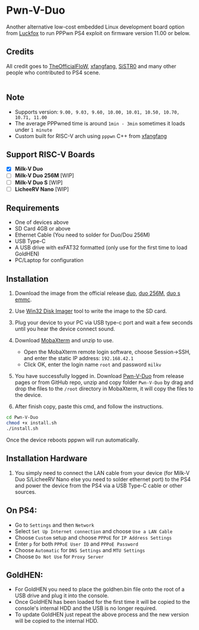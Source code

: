 # Pwn-V-Duo
Another alternative low-cost embedded Linux development board option 
from <a href=https://github.com/0x1iii1ii/PPPwn-Luckfox>Luckfox</a> to run 
PPPwn PS4 exploit on firmware version 11.00 or below.

## Credits

All credit goes to <a href=https://github.com/TheOfficialFloW>TheOfficialFloW</a>, <a href=https://github.com/xfangfang>xfangfang</a>, <a href=https://github.com/SiSTR0>SiSTR0</a> and many other people who contributed to PS4 scene.<br><br>

## Note

- Supports version: `9.00, 9.03, 9.60, 10.00, 10.01, 10.50, 10.70, 10.71, 11.00`
- The average PPPwned time is around `1min - 3min` sometimes it loads under `1 minute`
- Custom built for RISC-V arch using `pppwn` C++ from <a href=https://github.com/xfangfang/PPPwn_cpp>xfangfang</a> <be>

## Support RISC-V Boards

- [x] <b>Milk-V Duo</b><br>
- [ ] <b>Milk-V Duo 256M</b> [WIP] <br>
- [ ] <b>Milk-V Duo S</b> [WIP] <br>
- [ ] <b>LicheeRV Nano</b> [WIP] <br>

## Requirements

- One of devices above
- SD Card 4GB or above
- Ethernet Cable (You need to solder for Duo/Dou 256M)
- USB Type-C
- A USB drive with exFAT32 formatted (only use for the first time to load GoldHEN)
- PC/Laptop for configuration


## Installation

1. Download the image from the official release [duo](https://github.com/milkv-duo/duo-buildroot-sdk/releases/download/v1.1.4/arduino-milkv-duo-sd-v1.1.4.img.zip), [duo 256M](https://github.com/milkv-duo/duo-buildroot-sdk/releases/download/v1.1.4/arduino-milkv-duo256m-sd-v1.1.4.img.zip), [duo s emmc](https://github.com/milkv-duo/duo-buildroot-sdk/releases/download/v1.1.4/arduino-milkv-duos-emmc-v1.1.4.zip).

2. Use [Win32 Disk Imager](https://sourceforge.net/projects/win32diskimager/) tool to write the image to the SD card.
3. Plug your device to your PC via USB type-c port and wait a few seconds until you hear the device connect sound.
4. Download <a href=https://drive.google.com/file/d/1pLikKXgdJNWqmylq8UYwXPDGaEDfxjNG>MobaXterm</a> and unzip to use.
    - Open the MobaXterm remote login software, choose Session->SSH, and enter the static IP address: `192.168.42.1`<br>
    - Click OK, enter the login name `root` and password `milkv`
5. You have successfully logged in. Download <a href=https://github.com/0x1iii1ii/Pwn-V-Duo/releases/download/1.0.0/Pwn-V-Duo-v1.0.0.zip>Pwn-V-Duo</a> from release pages or from GitHub repo, unzip and copy folder `Pwn-V-Duo` by drag and drop the files to the `/root` directory in MobaXterm, it will copy the files to the device. <be>
6. After finish copy, paste this cmd, and follow the instructions.

```sh
cd Pwn-V-Duo
chmod +x install.sh
./install.sh
```
Once the device reboots pppwn will run automatically.<be>

## Installation Hardware

1. You simply need to connect the LAN cable from your device (for Milk-V Duo S/LicheeRV Nano else you need to solder ethernet port)
to the PS4 and power the device from the PS4 via a USB Type-C cable or other sources.

## On PS4:<br>

- Go to `Settings` and then `Network`<br>
- Select `Set Up Internet connection` and choose `Use a LAN Cable`<br>
- Choose `Custom` setup and choose `PPPoE` for `IP Address Settings`<br>
- Enter `p` for both `PPPoE User ID` and `PPPoE Password`<br>
- Choose `Automatic` for `DNS Settings` and `MTU Settings`<br>
- Choose `Do Not Use` for `Proxy Server`<br>

## GoldHEN:<br>

- For GoldHEN you need to place the goldhen.bin file onto the root of a USB drive and plug it into the console.<br>
- Once GoldHEN has been loaded for the first time it will be copied to the console's internal HDD and the USB is no longer required.<br>
- To update GoldHEN just repeat the above process and the new version will be copied to the internal HDD. <be>
